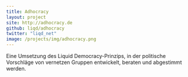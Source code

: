 ```yaml
---
title: Adhocracy
layout: project
site: http://adhocracy.de
github: liqd/adhocracy
twitter: "liqd_net"
image: /projects/img/adhocracy.png
---
```


Eine Umsetzung des Liquid Democracy-Prinzips, in der politische 
Vorschläge von vernetzen Gruppen entwickelt, beraten und abgestimmt
werden.
